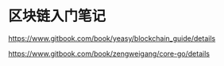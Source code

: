 # 区块链入门笔记

https://www.gitbook.com/book/yeasy/blockchain_guide/details

https://www.gitbook.com/book/zengweigang/core-go/details
